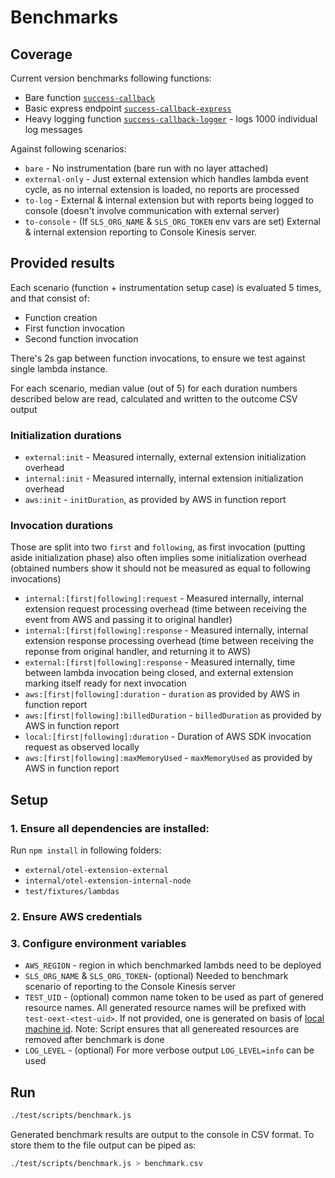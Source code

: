 # Benchmarks

## Coverage

Current version benchmarks following functions:

- Bare function [`success-callback`](../../fixtures/lambdas/success-callback.js)
- Basic express endpoint [`success-callback-express`](../../fixtures/lambdas/success-callback-express.js)
- Heavy logging function [`success-callback-logger`](../../fixtures/lambdas/success-callback-logger.js) - logs 1000 individual log messages

Against following scenarios:

- `bare` - No instrumentation (bare run with no layer attached)
- `external-only` - Just external extension which handles lambda event cycle, as no internal extension is loaded, no reports are processed
- `to-log` - External & internal extension but with reports being logged to console (doesn't involve communication with external server)
- `to-console` - (If `SLS_ORG_NAME` & `SLS_ORG_TOKEN` env vars are set) External & internal extension reporting to Console Kinesis server.

## Provided results

Each scenario (function + instrumentation setup case) is evaluated 5 times, and that consist of:

- Function creation
- First function invocation
- Second function invocation

There's 2s gap between function invocations, to ensure we test against single lambda instance.

For each scenario, median value (out of 5) for each duration numbers described below are read, calculated and written to the outcome CSV output

### Initialization durations

- `external:init` - Measured internally, external extension initialization overhead
- `internal:init` - Measured internally, internal extension initialization overhead
- `aws:init` - `initDuration`, as provided by AWS in function report

### Invocation durations

Those are split into two `first` and `following`, as first invocation (putting aside initialization phase) also often implies some initialization overhead (obtained numbers show it should not be measured as equal to following invocations)

- `internal:[first|following]:request` - Measured internally, internal extension request processing overhead (time between receiving the event from AWS and passing it to original handler)
- `internal:[first|following]:response` - Measured internally, internal extension response processing overhead (time between receiving the reponse from original handler, and returning it to AWS)
- `external:[first|following]:response` - Measured internally, time between lambda invocation being closed, and external extension marking itself ready for next invocation
- `aws:[first|following]:duration` - `duration` as provided by AWS in function report
- `aws:[first|following]:billedDuration` - `billedDuration` as provided by AWS in function report
- `local:[first|following]:duration` - Duration of AWS SDK invocation request as observed locally
- `aws:[first|following]:maxMemoryUsed` - `maxMemoryUsed` as provided by AWS in function report

## Setup

### 1. Ensure all dependencies are installed:

Run `npm install` in following folders:

- `external/otel-extension-external`
- `internal/otel-extension-internal-node`
- `test/fixtures/lambdas`

### 2. Ensure AWS credentials

### 3. Configure environment variables

- `AWS_REGION` - region in which benchmarked lambds need to be deployed
- `SLS_ORG_NAME` & `SLS_ORG_TOKEN`- (optional) Needed to benchmark scenario of reporting to the Console Kinesis server
- `TEST_UID` - (optional) common name token to be used as part of genered resource names. All generated resource names will be prefixed with `test-oext-<test-uid>`. If not provided, one is generated on basis of [local machine id](https://www.npmjs.com/package/node-machine-id). Note: Script ensures that all genereated resources are removed after benchmark is done
- `LOG_LEVEL` - (optional) For more verbose output `LOG_LEVEL=info` can be used

## Run

```bash
./test/scripts/benchmark.js
```

Generated benchmark results are output to the console in CSV format. To store them to the file output can be piped as:

```bash
./test/scripts/benchmark.js > benchmark.csv
```
